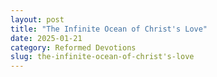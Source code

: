 ```yaml
---
layout: post
title: "The Infinite Ocean of Christ's Love"
date: 2025-01-21
category: Reformed Devotions
slug: the-infinite-ocean-of-christ's-love
---
```



